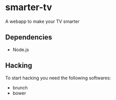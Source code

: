 smarter-tv
==========
A webapp to make your TV smarter

Dependencies
------------

- Node.js

Hacking
-------

To start hacking you need the following softwares:

- brunch
- bower
 
